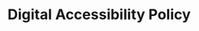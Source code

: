 ---
title: Digital Accessibility Policy
permalink: /council/policy/index.html
tags: council
eleventyNavigation: 
    key: Digital Accessibility Policy
    parent: Council
---